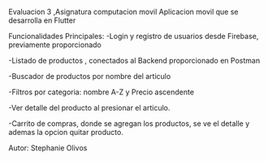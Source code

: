 Evaluacion 3 ,Asignatura computacion movil
Aplicacion movil que se desarrolla en Flutter

Funcionalidades Principales:
-Login y registro de usuarios desde Firebase, previamente proporcionado

-Listado de productos , conectados al Backend proporcionado en Postman

-Buscador de productos por nombre del articulo

-Filtros por categoria: nombre A-Z y Precio ascendente

-Ver detalle del producto al presionar el articulo.

-Carrito de compras, donde se agregan los productos, se ve el detalle y ademas la opcion quitar producto.


Autor: Stephanie Olivos
